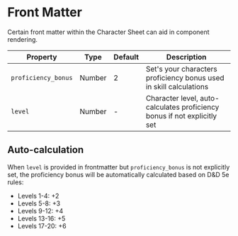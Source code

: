 # Front Matter

Certain front matter within the Character Sheet can aid in component rendering.

| Property            | Type   | Default | Description                                                        |
| ------------------- | ------ | ------- | ------------------------------------------------------------------ |
| `proficiency_bonus` | Number | 2       | Set's your characters proficiency bonus used in skill calculations |
| `level`             | Number | -       | Character level, auto-calculates proficiency bonus if not explicitly set |

## Auto-calculation

When `level` is provided in frontmatter but `proficiency_bonus` is not explicitly set, the proficiency bonus will be automatically calculated based on D&D 5e rules:

- Levels 1-4: +2
- Levels 5-8: +3  
- Levels 9-12: +4
- Levels 13-16: +5
- Levels 17-20: +6
